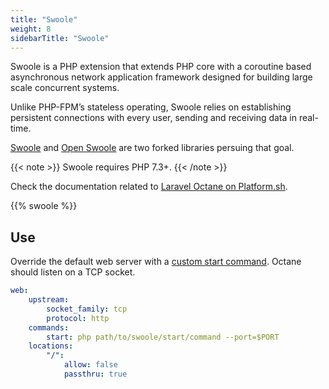 ```yaml
---
title: "Swoole"
weight: 8
sidebarTitle: "Swoole"
---
```


Swoole is a PHP extension that extends PHP core with a coroutine based asynchronous network application framework designed for building large scale concurrent systems.

Unlike PHP-FPM’s stateless operating, Swoole relies on establishing persistent connections with every user, sending and receiving data in real-time.

[Swoole](https://github.com/swoole/swoole-src) and [Open Swoole](https://openswoole.com/) are two forked libraries persuing that goal.

{{< note >}}
Swoole requires PHP 7.3+.
{{< /note >}}

Check the documentation related to [Laravel Octane on Platform.sh](../../guides/laravel/deploy/octane.md).

{{% swoole %}}

## Use

Override the default web server with a [custom start command](./_index.md#alternate-start-commands).
Octane should listen on a TCP socket.

```yaml {location=".platform.app.yaml"}
web:
    upstream:
        socket_family: tcp
        protocol: http
    commands:
        start: php path/to/swoole/start/command --port=$PORT
    locations:
        "/":
            allow: false
            passthru: true
```